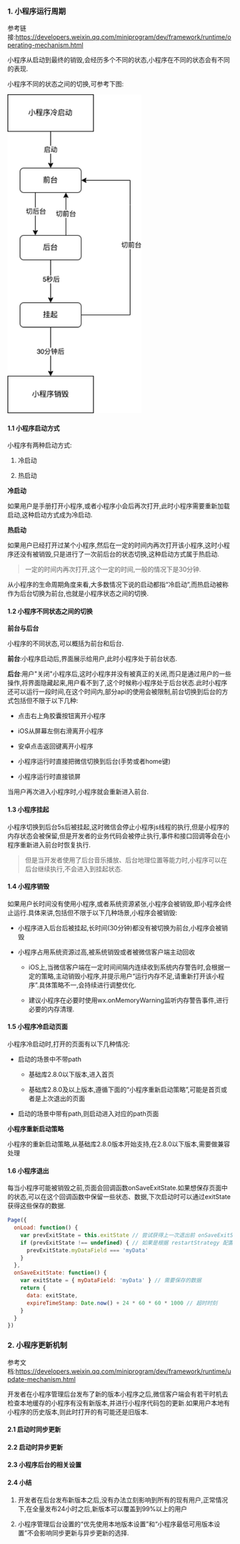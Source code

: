 ### 1. 小程序运行周期

参考链接:https://developers.weixin.qq.com/miniprogram/dev/framework/runtime/operating-mechanism.html

小程序从启动到最终的销毁,会经历多个不同的状态,小程序在不同的状态会有不同的表现.

小程序不同的状态之间的切换,可参考下图:

<img src="./images/img-2.png" width="300" />

#### 1.1 小程序启动方式

小程序有两种启动方式:

1. 冷启动

2. 热启动

**冷启动**

如果用户是手册打开小程序,或者小程序小会后再次打开,此时小程序需要重新加载启动,这种启动方式成为冷启动.

**热启动**

如果用户已经打开过某个小程序,然后在一定的时间内再次打开该小程序,这时小程序还没有被销毁,只是进行了一次前后台的状态切换,这种启动方式属于热启动.

> 一定的时间内再次打开,这个一定的时间,一般的情况下是30分钟.

从小程序的生命周期角度来看,大多数情况下说的启动都指“冷启动”,而热启动被称作为后台切换为前台,也就是小程序状态之间的切换.

#### 1.2 小程序不同状态之间的切换

**前台与后台**

小程序的不同状态,可以概括为前台和后台.

**前台**:小程序启动后,界面展示给用户,此时小程序处于前台状态.

**后台**:用户"关闭"小程序后,这时小程序并没有被真正的关闭,而只是通过用户的一些操作,将界面隐藏起来,用户看不到了,这个时候称小程序处于后台状态.此时小程序还可以运行一段时间,在这个时间内,部分api的使用会被限制,前台切换到后台的方式包括但不限于以下几种:

- 点击右上角胶囊按钮离开小程序

- iOS从屏幕左侧右滑离开小程序

- 安卓点击返回键离开小程序

- 小程序运行时直接把微信切换到后台(手势或者home键)

- 小程序运行时直接锁屏

当用户再次进入小程序时,小程序就会重新进入前台.

#### 1.3 小程序挂起

小程序切换到后台5s后被挂起,这时微信会停止小程序js线程的执行,但是小程序的内存状态会被保留,但是开发者的业务代码会被停止执行,事件和接口回调等会在小程序重新进入前台时恢复执行.

> 但是当开发者使用了后台音乐播放、后台地理位置等能力时,小程序可以在后台继续执行,不会进入到挂起状态.

#### 1.4 小程序销毁

如果用户长时间没有使用小程序,或者系统资源紧张,小程序会被销毁,即小程序会终止运行.具体来讲,包括但不限于以下几种场景,小程序会被销毁:

- 小程序进入后台后被挂起,长时间(30分钟)都没有被切换为前台,小程序会被销毁

- 小程序占用系统资源过高,被系统销毁或者被微信客户端主动回收

    * iOS上,当微信客户端在一定时间间隔内连续收到系统内存警告时,会根据一定的策略,主动销毁小程序,并提示用户“运行内存不足,请重新打开该小程序”.具体策略不一,会持续进行调整优化.

    * 建议小程序在必要时使用wx.onMemoryWarning监听内存警告事件,进行必要的内存清理.

#### 1.5 小程序冷启动页面

小程序冷启动时,打开的页面有以下几种情况:

- 启动的场景中不带path

    * 基础库2.8.0以下版本,进入首页

    * 基础库2.8.0及以上版本,遵循下面的“小程序重新启动策略”,可能是首页或者是上次退出的页面

- 启动的场景中带有path,则启动进入对应的path页面

**小程序重新启动策略**

小程序的重新启动策略,从基础库2.8.0版本开始支持,在2.8.0以下版本,需要做兼容处理

#### 1.6 小程序退出

每当小程序可能被销毁之前,页面会回调函数onSaveExitState.如果想保存页面中的状态,可以在这个回调函数中保留一些状态、数据,下次启动时可以通过exitState获得这些保存的数据.

```js
Page({
  onLoad: function() {
    var prevExitState = this.exitState // 尝试获得上一次退出前 onSaveExitState 保存的数据
    if (prevExitState !== undefined) { // 如果是根据 restartStrategy 配置进行的冷启动，就可以获取到
      prevExitState.myDataField === 'myData' 
    }
  },
  onSaveExitState: function() {
    var exitState = { myDataField: 'myData' } // 需要保存的数据
    return {
      data: exitState,
      expireTimeStamp: Date.now() + 24 * 60 * 60 * 1000 // 超时时刻
    }
  }
})

```

### 2. 小程序更新机制

参考文档:https://developers.weixin.qq.com/miniprogram/dev/framework/runtime/update-mechanism.html

开发者在小程序管理后台发布了新的版本小程序之后,微信客户端会有若干时机去检查本地缓存的小程序有没有新版本,并进行小程序代码包的更新.如果用户本地有小程序的历史版本,则此时打开的有可能还是旧版本.

#### 2.1 启动时同步更新

#### 2.2 启动时异步更新

#### 2.3 小程序后台的相关设置

#### 2.4 小结

1. 开发者在后台发布新版本之后,没有办法立刻影响到所有的现有用户,正常情况下,在全量发布24小时之后,新版本可以覆盖到99%以上的用户

2. 小程序管理后台设置的“优先使用本地版本设置”和“小程序最低可用版本设置”不会影响同步更新与异步更新的选择.